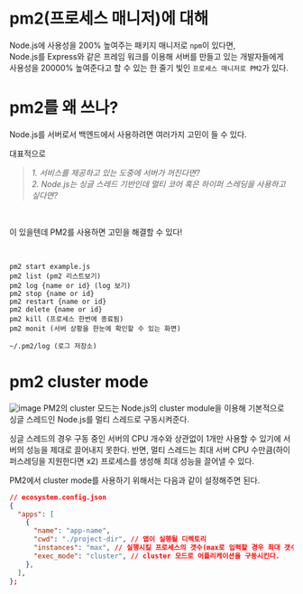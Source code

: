 # pm2(프로세스 매니저)에 대해

Node.js에 사용성을 200% 높여주는 패키지 매니저로 `npm`이 있다면, </br>
Node.js를 Express와 같은 프레임 워크를 이용해 서버를 만들고 있는 개발자들에게 </br>
사용성을 20000% 높여준다고 할 수 있는 한 줄기 빛인 `프로세스 매니저로 PM2`가 있다.

# pm2를 왜 쓰나?

Node.js를 서버로서 백엔드에서 사용하려면 여러가지 고민이 들 수 있다.

대표적으로
</br>

> _1. 서비스를 제공하고 있는 도중에 서버가 꺼진다면?_ </br> _2. Node.js는 싱글 스레드 기반인데 멀티 코어 혹은 하이퍼 스레딩을 사용하고 싶다면?_

</br>

이 있을텐데 PM2를 사용하면 고민을 해결할 수 있다!

</br>

```
pm2 start example.js
pm2 list (pm2 리스트보기)
pm2 log {name or id} (log 보기)
pm2 stop {name or id}
pm2 restart {name or id}
pm2 delete {name or id}
pm2 kill (프로세스 한번에 종료됨)
pm2 monit (서버 상황을 한눈에 확인할 수 있는 화면)

~/.pm2/log (로그 저장소)
```

# pm2 cluster mode

![image](https://user-images.githubusercontent.com/68781598/222614880-f54a5290-6d5e-485b-87b4-a09f1159aa0a.png)
PM2의 cluster 모드는 Node.js의 cluster module을 이용해 기본적으로 싱글 스레드인 Node.js를 멀티 스레드로 구동시켜준다.
</br>

싱글 스레드의 경우 구동 중인 서버의 CPU 개수와 상관없이 1개만 사용할 수 있기에 서버의 성능을 제대로 끌어내지 못한다. 반면, 멀티 스레드는 최대 서버 CPU 수만큼(하이퍼스레딩을 지원한다면 x2) 프로세스를 생성해 최대 성능을 끌어낼 수 있다.
</br>

PM2에서 cluster mode를 사용하기 위해서는 다음과 같이 설정해주면 된다.
</br>

```json
// ecosystem.config.json
{
  "apps": [
    {
      "name": "app-name",
      "cwd": "./project-dir", // 앱이 실행될 디렉토리
      "instances": "max", // 실행시킬 프로세스의 갯수(max로 입력할 경우 최대 갯수로 설정한다.)
      "exec_mode": "cluster", // cluster 모드로 어플리케이션을 구동시킨다.
    },
  ],
};
```
